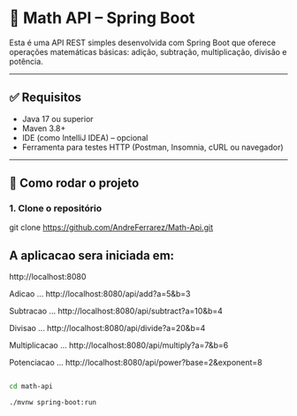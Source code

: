 # 📐 Math API – Spring Boot

Esta é uma API REST simples desenvolvida com Spring Boot que oferece operações matemáticas básicas: adição, subtração, multiplicação, divisão e potência.

---

## ✅ Requisitos

- Java 17 ou superior
- Maven 3.8+
- IDE (como IntelliJ IDEA) – opcional
- Ferramenta para testes HTTP (Postman, Insomnia, cURL ou navegador)

---

## 🚀 Como rodar o projeto

### 1. Clone o repositório
git clone https://github.com/AndreFerrarez/Math-Api.git

## A aplicacao sera iniciada em:
http://localhost:8080

Adicao 
...  http://localhost:8080/api/add?a=5&b=3

Subtracao
... http://localhost:8080/api/subtract?a=10&b=4

Divisao
... http://localhost:8080/api/divide?a=20&b=4

Multiplicacao
...  http://localhost:8080/api/multiply?a=7&b=6

Potenciacao
... http://localhost:8080/api/power?base=2&exponent=8


```bash

cd math-api

./mvnw spring-boot:run

